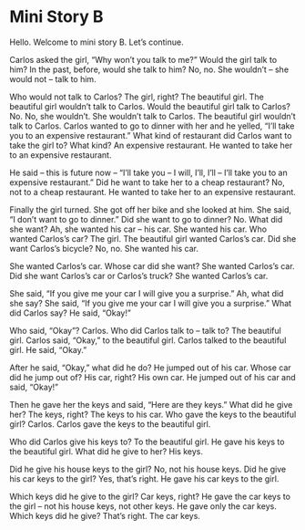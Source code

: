 # Mini Story B

Hello. Welcome to mini story B. Let’s continue.

&#x20;

Carlos asked the girl, “Why won’t you talk to me?” Would the girl talk to him? In the past, before, would she talk to him? No, no. She wouldn’t – she would not – talk to him.

&#x20;

Who would not talk to Carlos? The girl, right? The beautiful girl. The beautiful girl wouldn’t talk to Carlos. Would the beautiful girl talk to Carlos? No. No, she wouldn’t. She wouldn’t talk to Carlos. The beautiful girl wouldn’t talk to Carlos. Carlos wanted to go to dinner with her and he yelled, “I’ll take you to an expensive restaurant.” What kind of restaurant did Carlos want to take the girl to? What kind? An expensive restaurant. He wanted to take her to an expensive restaurant.

&#x20;

He said – this is future now – “I’ll take you – I will, I’ll, I’ll – I’ll take you to an expensive restaurant.” Did he want to take her to a cheap restaurant? No, not to a cheap restaurant. He wanted to take her to an expensive restaurant.

&#x20;

Finally the girl turned. She got off her bike and she looked at him. She said, “I don’t want to go to dinner.” Did she want to go to dinner? No. What did she want? Ah, she wanted his car – his car. She wanted his car. Who wanted Carlos’s car? The girl. The beautiful girl wanted Carlos’s car. Did she want Carlos’s bicycle? No, no. She wanted his car.

&#x20;

She wanted Carlos’s car. Whose car did she want? She wanted Carlos’s car. Did she want Carlos’s car or Carlos’s truck? She wanted Carlos’s car.

&#x20;

She said, “If you give me your car I will give you a surprise.” Ah, what did she say? She said, “If you give me your car I will give you a surprise.” What did Carlos say? He said, “Okay!”

&#x20;

Who said, “Okay”? Carlos. Who did Carlos talk to – talk to? The beautiful girl. Carlos said, “Okay,” to the beautiful girl. Carlos talked to the beautiful girl. He said, “Okay.”

&#x20;

After he said, “Okay,” what did he do? He jumped out of his car. Whose car did he jump out of? His car, right? His own car. He jumped out of his car and said, “Okay!”

&#x20;

Then he gave her the keys and said, “Here are they keys.” What did he give her? The keys, right? The keys to his car. Who gave the keys to the beautiful girl? Carlos. Carlos gave the keys to the beautiful girl.

&#x20;

Who did Carlos give his keys to? To the beautiful girl. He gave his keys to the beautiful girl. What did he give to her? His keys.

&#x20;

Did he give his house keys to the girl? No, not his house keys. Did he give his car keys to the girl? Yes, that’s right. He gave his car keys to the girl.

&#x20;

Which keys did he give to the girl? Car keys, right? He gave the car keys to the girl – not his house keys, not other keys. He gave only the car keys. Which keys did he give? That’s right. The car keys.
